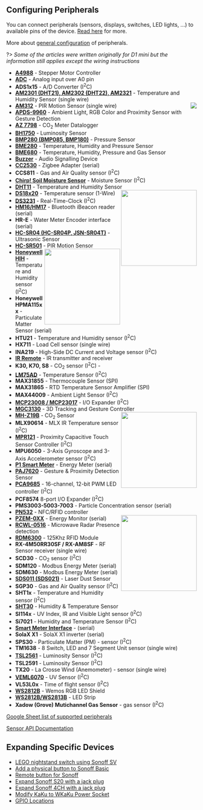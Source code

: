 ## Configuring Peripherals
You can connect peripherals (sensors, displays, switches, LED lights, ...) to available pins of the device. [Read here](Expanding-Tasmota) for more. 

More about [general configuration](Sensor-Configuration) of peripherals.

?> *Some of the articles were written originally for D1 mini but the information still applies except the wiring instructions*
- [**A4988**](A4988-Stepper-Motor-Controller) - Stepper Motor Controller 
- [**ADC**](ADC) - Analog input over A0 pin  
- **ADS1x15** - A/D Converter (I<sup>2</sup>C)
- [**AM2301 (DHT21), AM2302 (DHT22), AM2321**](AM2301) - Temperature and Humidity Sensor (single wire)
- [**AM312**](PIR-Motion-Sensors#AM312) - PIR Motion Sensor (single wire)<img src="https://i.postimg.cc/qRLyPy1n/APDS-9960-1-720x533.jpg" align=right>
- [**APDS-9960**](APDS-9960) -  Ambient Light, RGB Color and Proximity Sensor with Gesture Detection
- [**AZ 7798**](AZ-7798) - CO<sub>2</sub> Meter Datalogger
- [**BH1750**](BH1750) - Luminosity Sensor
- [**BMP280 (BMP085, BMP180)**](BME280) - Pressure Sensor
- [**BME280**](BME280) - Temperature, Humidity and Pressure Sensor
- [**BME680**](BME680) - Temperature, Humidity, Pressure and Gas Sensor
- [**Buzzer**](Buzzer) - Audio Signalling Device
- [**CC2530**](Zigbee) - Zigbee Adapter (serial)
- **CCS811** - Gas and Air Quality sensor (I<sup>2</sup>C)
- [**Chirp! Soil Moisture Sensor**](Moisture-Sensor-and-Chirp!-Sensor) - Moisture Sensor (I<sup>2</sup>C)
- [**DHT11**](DHT11) - Temperature and Humidity Sensor<img src="https://user-images.githubusercontent.com/5904370/53279561-cfb18480-3711-11e9-9889-76ab1d6eafcb.png" width="200" align="right">
- **[DS18x20](DS18x20)** - Temperature sensor (1-Wire)
- [**DS3231**](DS3231) - Real-Time-Clock (I<sup>2</sup>C)
- [**HM16/HM17**](iBeacon-driver) -  Bluetooth iBeacon reader (serial)
- **HR-E** - Water Meter Encoder interface (serial)
- [**HC-SR04 (HC-SR04P, JSN-SR04T)**](HC-SR04) - Ultrasonic Sensor
- [**HC-SR501**](PIR-Motion-Sensors#HC-SR501) - PIR Motion Sensor<img src="https://user-images.githubusercontent.com/5904370/53279530-8c571600-3711-11e9-85c0-27d35be2df48.png" width="200" align="right" />
- **[Honeywell HIH](Honeywell-HIH)** - Temperature and Humidity sensor (I<sup>2</sup>C)
- **Honeywell HPMA115xx** - Particulate Matter Sensor (serial)
- **HTU21** - Temperature and Humidity sensor (I<sup>2</sup>C)
- **HX711** - Load Cell sensor (single wire)
- **INA219** - High-Side DC Current and Voltage sensor (I<sup>2</sup>C)
- [**IR Remote**](IR-Remote) - IR transmitter and receiver
- **K30, K70, S8** - CO<sub>2</sub> sensor (I<sup>2</sup>C) - 
- [**LM75AD**](LM75AD) -  Temperature Sensor (I<sup>2</sup>C)
- **MAX31855** - Thermocouple Sensor (SPI)
- **MAX31865** - RTD Temperature Sensor Amplifier (SPI)
- **MAX44009** - Ambient Light Sensor (I<sup>2</sup>C)
- [**MCP23008 / MCP23017**](MCP230xx) -  I/O Expander (I<sup>2</sup>C)
- [**MGC3130**](MGC3130) - 3D Tracking and Gesture Controller<img src="https://user-images.githubusercontent.com/5904370/53279635-54040780-3712-11e9-8c83-970280003b6d.png" width="200" align="right" />
- [**MH-Z19B**](MH-Z19B) - CO<sub>2</sub> Sensor
- **MLX90614** - MLX IR Temperature sensor (I<sup>2</sup>C)
- [**MPR121**](MPR121) - Proximity Capacitive Touch Sensor Controller (I<sup>2</sup>C)
- **MPU6050** - 3-Axis Gyroscope and 3-Axis Accelerometer sensor (I<sup>2</sup>C)
- [**P1 Smart Meter**](P1-Smart-Meter) - Energy Meter (serial)
- [**PAJ7620**](PAJ7620) - Gesture & Proximity Detection Sensor
- [**PCA9685**](PCA9685) - 16-channel, 12-bit PWM LED controller (I<sup>2</sup>C)
- **PCF8574** 8-port I\/O Expander (I<sup>2</sup>C)
- **PMS3003-5003-7003** - Particle Concentration sensor (serial)
- [**PN532**](PN532) - NFC/RFID controller
- [**PZEM-0XX**](PZEM-0XX) - Energy Monitor (serial)<img src="https://user-images.githubusercontent.com/5904370/53279642-7433c680-3712-11e9-9aa2-7fd1adce3def.png" width="200" align="right" />
- [**RCWL-0516**](RCWL-0516) -  Microwave Radar Presence detection
- [**RDM6300**](RDM6300) - 125Khz RFID Module
- **RX-4M50RR30SF / RX-AM8SF** - RF Sensor receiver (single wire)
- **SCD30** - CO<sub>2</sub> sensor (I<sup>2</sup>C)
- **SDM120** - Modbus Energy Meter (serial)
- **SDM630** - Modbus Energy Meter (serial)
- [**SDS011 (SDS021)**](SDS011) - Laser Dust Sensor
- **SGP30** - Gas and Air Quality sensor (I<sup>2</sup>C)
- **SHT1x** - Temperature and Humidity sensor (I<sup>2</sup>C)
- [**SHT30**](Wemos-D1-Mini-and-SHT30-Shield-High-Precision-Humidity-&-Temperature) - Humidity & Temperature Sensor
- **SI114x** - UV Index, IR and Visible Light sensor (I<sup>2</sup>C)
- **Si7021** - Humidity and Temperature Sensor (I<sup>2</sup>C)
- [**Smart Meter Interface**](smart-meter-interface) - (serial)
- **SolaX X1** - SolaX X1 inverter (serial)
- **SPS30** - Particulate Matter (PM) - sensor (I<sup>2</sup>C)
- **TM1638** - 8 Switch, LED and 7 Segment Unit sensor (single wire)
- [**TSL2561**](TSL2561) - Luminosity Sensor (I<sup>2</sup>C)
- **TSL2591** - Luminosity Sensor (I<sup>2</sup>C)
- **TX20** - La Crosse Wind (Anemometer) - sensor (single wire)
- [**VEML6070**](VEML6070) -  UV Sensor (I<sup>2</sup>C)
- **VL53L0x** - Time of flight sensor (I<sup>2</sup>C)
- [**WS2812B**](WS2812B-RGB-Shield) - Wemos RGB LED Shield
- [**WS2812B/WS2813B**](WS2812B-and-WS2813) - LED Strip
- **Xadow (Grove) Mutichannel Gas Sensor** - gas sensor (I<sup>2</sup>C)

[Google Sheet list of supported peripherals](https://docs.google.com/spreadsheets/d/1VaZrCUjNosUQGYBX0pTVoY_rkSzEIcTP8K3052smOB4/edit?usp=sharing)

[Sensor API Documentation](Sensor-API)

## Expanding Specific Devices

  - [LEGO nightstand switch using Sonoff SV](https://jeff.noxon.cc/2018/11/21/lego-nightstand-light-switch/)
  - [Add a physical button to Sonoff Basic](https://translate.google.com/translate?hl=en&sl=auto&tl=en&u=https%3A%2F%2Fwww.domo-blog.fr%2Fajouter-un-bouton-physique-au-sonoff-basic%2F)
- [Remote button for Sonoff](Control-a-Sonoff-using-a-remote-button)
- [Expand Sonoff S20 with a jack plug](https://github.com/arendst/Tasmota/issues/670)
- [Expand Sonoff 4CH with a jack plug](Expanding-4CH)
- [Modify KaKu to WKaKu Power Socket](Modify-KaKu-to-WKaKu-Power-Socket)
- [GPIO Locations](GPIO-Locations)
